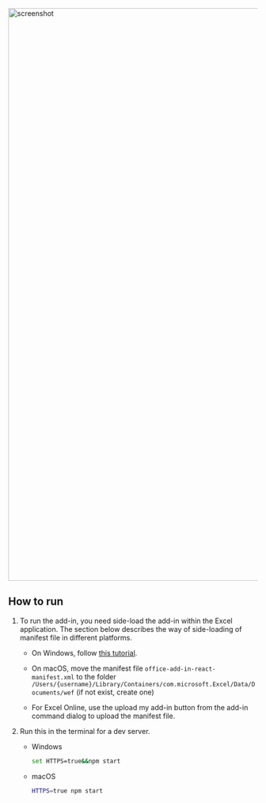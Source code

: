 
<img width="1156" alt="screenshot" src="https://user-images.githubusercontent.com/3375461/27309424-87a21b06-5508-11e7-91c6-c9468efdbad0.png">

## How to run

1. To run the add-in, you need side-load the add-in within the Excel application. The section below describes the way of side-loading of manifest file in different platforms.

    - On Windows, follow [this tutorial](https://dev.office.com/docs/add-ins/testing/create-a-network-shared-folder-catalog-for-task-pane-and-content-add-ins).

    - On macOS, move the manifest file `office-add-in-react-manifest.xml` to the folder `/Users/{username}/Library/Containers/com.microsoft.Excel/Data/Documents/wef` (if not exist, create one)

    - For Excel Online, use the upload my add-in button from the add-in command dialog to upload the manifest file. 

2. Run this in the terminal for a dev server.

    - Windows
    
        ```bash
        set HTTPS=true&&npm start
        ```
    
    -  macOS
    
        ```bash
        HTTPS=true npm start
        ```

